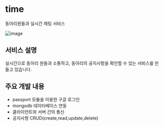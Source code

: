 # time
동아리원들과 실시간 채팅 서비스

![image](https://github.com/zoouniak/time/assets/88364328/236fc357-e90a-44c4-85c7-a36ad4053cc1)

 
## 서비스 설명

실시간으로 동아리 원들과 소통하고, 동아리의 공지사항을 확인할 수 있는 서비스를 만들고 있습니다.   

## 주요 개발 내용

- passport 모듈을 이용한 구글 로그인
- mongodb 데이터베이스 연동
- 클라이언트와 서버 간의 통신
- 공지사항 CRUD(create,read,update,delete)
